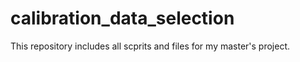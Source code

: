 # calibration_data_selection

This repository includes all scprits and files for my master's project. 
